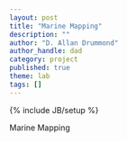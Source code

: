 ```yaml
---
layout: post
title: "Marine Mapping"
description: ""
author: "D. Allan Drummond"
author_handle: dad
category: project
published: true
theme: lab
tags: []
---
```

{% include JB/setup %}

Marine Mapping